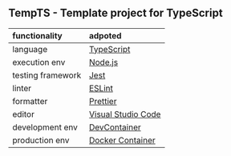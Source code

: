 ## TempTS - Template project for TypeScript

| functionality     | adpoted                                                              |
| :---------------- | :------------------------------------------------------------------- |
| language          | [TypeScript](https://www.typescriptlang.org/)                        |
| execution env     | [Node.js](https://nodejs.org/)                                       |
| testing framework | [Jest](https://jestjs.io/)                                           |
| linter            | [ESLint](https://eslint.org/)                                        |
| formatter         | [Prettier](https://prettier.io/)                                     |
| editor            | [Visual Studio Code](https://code.visualstudio.com/)                 |
| development env   | [DevContainer](https://code.visualstudio.com/docs/remote/containers) |
| production env    | [Docker Container](https://www.docker.com/)                          |
